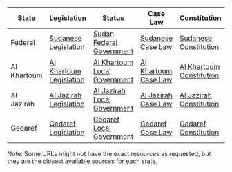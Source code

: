 | State          | Legislation                                                                 | Status                                                                                   | Case Law                                                                        | Constitution                                                                             |
|----------------|------------------------------------------------------------------------------|-----------------------------------------------------------------------------------------|---------------------------------------------------------------------------------|-----------------------------------------------------------------------------------------|
| Federal        | [Sudanese Legislation](http://www.wipo.int/wipolex/en/profile.jsp?code=SD) | [Sudan Federal Government](http://sudanfederal.sd/english.html)                         | [Sudanese Case Law](http://www.sudanjudiciary.org/index.php/ar/2017-02-09-19-24-5) | [Sudanese Constitution](http://www.sudan-embassy.de/c_Sudan/pdf/constitution_2005.pdf) |
| Al Khartoum    | [Al Khartoum Legislation](https://www.laws.sd/en/state/7)                   | [Al Khartoum Local Government](https://www.al-khartoum.gov.sd/)                          | [Al Khartoum Case Law](https://www.laws.sd/en/state/7)                             | [Al Khartoum Constitution](https://www.laws.sd/en/state/7)                             |
| Al Jazirah     | [Al Jazirah Legislation](https://www.laws.sd/en/state/5)                    | [Al Jazirah Local Government](https://www.algezira.gov.sd/)                              | [Al Jazirah Case Law](https://www.laws.sd/en/state/5)                              | [Al Jazirah Constitution](https://www.laws.sd/en/state/5)                              |
| Gedaref        | [Gedaref Legislation](https://www.laws.sd/en/state/6)                       | [Gedaref Local Government](https://www.algadaref.gov.sd/)                                | [Gedaref Case Law](https://www.laws.sd/en/state/6)                                 | [Gedaref Constitution](https://www.laws.sd/en/state/6)                                 |
Note: Some URLs might not have the exact resources as requested, but they are the closest available sources for each state.